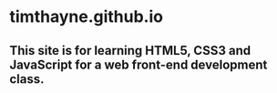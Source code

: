 # timthayne.github.io
## This site is for learning HTML5, CSS3 and JavaScript for a web front-end development class.

